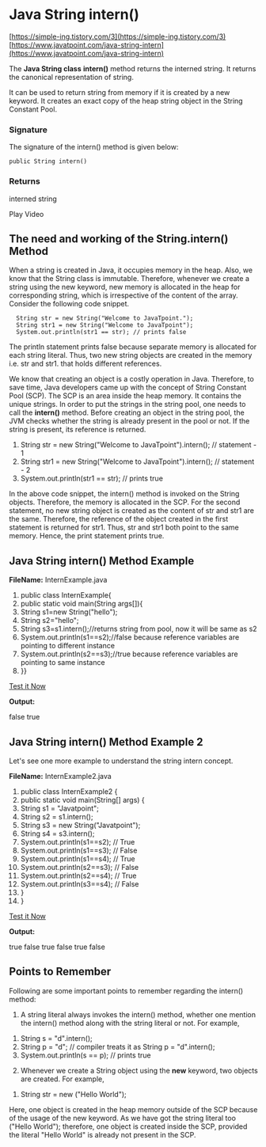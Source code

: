 # Java String intern()

[https://simple-ing.tistory.com/3](https://simple-ing.tistory.com/3)  
[https://www.javatpoint.com/java-string-intern](https://www.javatpoint.com/java-string-intern)

The  **Java String class**  **intern()**  method returns the interned string. It returns the canonical representation of string.

It can be used to return string from memory if it is created by a new keyword. It creates an exact copy of the heap string object in the String Constant Pool.

### Signature

The signature of the intern() method is given below:

```
public String intern()
```

### Returns

interned string

Play Video

## The need and working of the String.intern() Method

When a string is created in Java, it occupies memory in the heap. Also, we know that the String class is immutable. Therefore, whenever we create a string using the new keyword, new memory is allocated in the heap for corresponding string, which is irrespective of the content of the array. Consider the following code snippet.

```
  String str = new String("Welcome to JavaTpoint.");
  String str1 = new String("Welcome to JavaTpoint");
  System.out.println(str1 == str); // prints false
```

The println statement prints false because separate memory is allocated for each string literal. Thus, two new string objects are created in the memory i.e. str and str1. that holds different references.

We know that creating an object is a costly operation in Java. Therefore, to save time, Java developers came up with the concept of String Constant Pool (SCP). The SCP is an area inside the heap memory. It contains the unique strings. In order to put the strings in the string pool, one needs to call the  **intern()**  method. Before creating an object in the string pool, the JVM checks whether the string is already present in the pool or not. If the string is present, its reference is returned.

1.  String str = new String("Welcome to JavaTpoint").intern(); // statement - 1
2.  String str1 = new String("Welcome to JavaTpoint").intern(); // statement - 2
3.  System.out.println(str1 == str); // prints true

In the above code snippet, the intern() method is invoked on the String objects. Therefore, the memory is allocated in the SCP. For the second statement, no new string object is created as the content of str and str1 are the same. Therefore, the reference of the object created in the first statement is returned for str1. Thus, str and str1 both point to the same memory. Hence, the print statement prints true.

## Java String intern() Method Example

**FileName:**  InternExample.java

1.  public  class InternExample{
2.  public  static  void main(String args[]){
3.  String s1=new String("hello");
4.  String s2="hello";
5.  String s3=s1.intern();//returns string from pool, now it will be same as s2
6.  System.out.println(s1==s2);//false because reference variables are pointing to different instance
7.  System.out.println(s2==s3);//true because reference variables are pointing to same instance
8.  }}

[Test it Now](https://www.javatpoint.com/opr/test.jsp?filename=InternExample)

**Output:**

false
true

## Java String intern() Method Example 2

Let's see one more example to understand the string intern concept.

**FileName:**  InternExample2.java

1.  public  class InternExample2 {
2.  public  static  void main(String[] args) {
3.  String s1 = "Javatpoint";
4.  String s2 = s1.intern();
5.  String s3 = new String("Javatpoint");
6.  String s4 = s3.intern();
7.  System.out.println(s1==s2); // True
8.  System.out.println(s1==s3); // False
9.  System.out.println(s1==s4); // True
10.  System.out.println(s2==s3); // False
11.  System.out.println(s2==s4); // True
12.  System.out.println(s3==s4); // False
13.  }
14.  }

[Test it Now](https://www.javatpoint.com/opr/test.jsp?filename=InternExample2)

**Output:**

true
false
true
false
true
false

## Points to Remember

Following are some important points to remember regarding the intern() method:

1) A string literal always invokes the intern() method, whether one mention the intern() method along with the string literal or not. For example,

1.  String s = "d".intern();
2.  String p = "d"; // compiler treats it as String p = "d".intern();
3.  System.out.println(s == p); // prints true

2) Whenever we create a String object using the  **new**  keyword, two objects are created. For example,

1.  String str = new ("Hello World");

Here, one object is created in the heap memory outside of the SCP because of the usage of the new keyword. As we have got the string literal too ("Hello World"); therefore, one object is created inside the SCP, provided the literal "Hello World" is already not present in the SCP.
<!--stackedit_data:
eyJoaXN0b3J5IjpbLTMxMzI1NDQ3XX0=
-->
